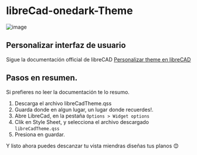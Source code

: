 # libreCad-onedark-Theme
![image](https://github.com/user-attachments/assets/de72e68d-33bd-4f29-a7ef-f443f4f3c5fb)
## Personalizar interfaz de usuario
Sigue la documentación official de libreCAD 
[Personalizar theme en libreCAD](https://docs.librecad.org/en/latest/ref/customize.html)
## Pasos en resumen.
Si prefieres no leer la documentación te lo resumo.
1. Descarga el archivo libreCadTheme.qss 
2. Guarda donde en algun lugar, un lugar donde recuerdes!.
3. Abre LibreCad, en la pestaña `Options > Widget options`
4. Clik en Style Sheet, y selecciona el archivo descargado `libreCadTheme.qss`
5. Presiona en guardar.

Y listo ahora puedes descanzar tu vista miendras diseñas tus planos 😊
